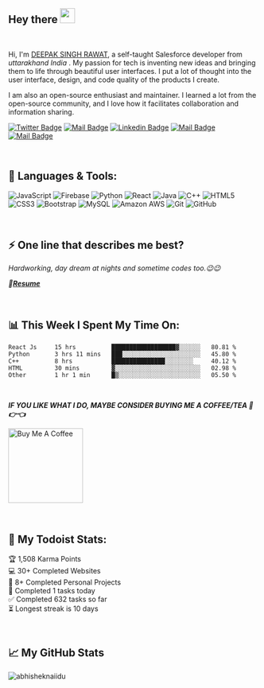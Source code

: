 ## **Hey there <img src="https://media.giphy.com/media/hvRJCLFzcasrR4ia7z/giphy.gif" width="30px">**

<br>

<!-- ![](https://visitor-badge.glitch.me/badge?page_id=DeepakRawat24) -->

Hi, I'm [DEEPAK SINGH RAWAT](https://deepakrawat.vercel.app/), a self-taught Salesforce developer from _uttarakhand India_ . My passion for tech is inventing new ideas and bringing them to life through beautiful user interfaces. I put a lot of thought into the user interface, design, and code quality of the products I create.

I am also an open-source enthusiast and maintainer. I learned a lot from the open-source community, and I love how it facilitates collaboration and information sharing.
<br> 

[![Twitter Badge](https://img.shields.io/badge/-@Deepak_Rawat_-1ca0f1?style=flat&labelColor=1ca0f1&logo=twitter&logoColor=white&link=https://twitter.com/Ipenywis)](https://twitter.com/Deepak_Rawat_) 
[![Mail Badge](https://img.shields.io/badge/-Deepak_Rawat-e74c3c?style=flat&labelColor=e74c3c&logo=youtube&logoColor=white)](https://www.youtube.com/channel/UC3qaBznqWP7F6sYOkN5OEGg) 
[![Linkedin Badge](https://img.shields.io/badge/-Deepak_Rawat-0e76a8?style=flat&labelColor=0e76a8&logo=linkedin&logoColor=white)](https://www.linkedin.com/in/deepak-singh-779614185) 
[![Mail Badge](https://img.shields.io/badge/-@Deepak_Rawat-e84393?style=flat&labelColor=e84393&logo=instagram&logoColor=white)](https://www.instagram.com/dpkthisside/) 
[![Mail Badge](https://img.shields.io/badge/-Deepak_Rawat-c0392b?style=flat&labelColor=c0392b&logo=gmail&logoColor=white)](mailto:dpkrwt00@gmail.com)

<br>

## **🔧 Languages & Tools:**

![JavaScript](https://img.shields.io/badge/-JavaScript-black?style=flat-square&logo=javascript)
![Firebase](https://img.shields.io/badge/-Firebase-black?style=flat-square&logo=firebase)
![Python](https://img.shields.io/badge/-Python-black?style=flat-square&logo=Python)
![React](https://img.shields.io/badge/-React-black?style=flat-square&logo=react)
![Java](https://img.shields.io/badge/-java-E34A86?style=flat-square&logo=java)
![C++](https://img.shields.io/badge/-C++-00599C?style=flat-square&logo=c)
![HTML5](https://img.shields.io/badge/-HTML5-E34F26?style=flat-square&logo=html5&logoColor=white)
![CSS3](https://img.shields.io/badge/-CSS3-1572B6?style=flat-square&logo=css3)
![Bootstrap](https://img.shields.io/badge/-Bootstrap-563D7C?style=flat-square&logo=bootstrap)
![MySQL](https://img.shields.io/badge/-MySQL-black?style=flat-square&logo=mysql)
![Amazon AWS](https://img.shields.io/badge/Amazon%20AWS-232F3E?style=flat-square&logo=amazon-aws)
![Git](https://img.shields.io/badge/-Git-black?style=flat-square&logo=git)
![GitHub](https://img.shields.io/badge/-GitHub-181717?style=flat-square&logo=github)

<br>

## ⚡ **One line that describes me best?**
_Hardworking, day dream at nights and sometime codes too.😉😉_

_**📝[Resume](https://drive.google.com/file/d/17kwcNOwNibpZ2dMSW0fhRfuU5hEiA5AU/view?usp=sharing)**_

<br>

## 📊 **This Week I Spent My Time On:**
<!--START_SECTION:waka-->
```text
React Js     15 hrs          ██████████████████▓░░░░░░   80.81 % 
Python       3 hrs 11 mins   ███░░░░░░░░░░░░░░░░░░░░░░   45.80 % 
C++          8 hrs           ███████████████░░░░░░░░     40.12 % 
HTML         30 mins         ▓░░░░░░░░░░░░░░░░░░░░░░░░   02.98 % 
Other        1 hr 1 min      █▒░░░░░░░░░░░░░░░░░░░░░░░   05.50 % 
```
<!--END_SECTION:waka-->
<br>

**_IF YOU LIKE WHAT I DO, MAYBE CONSIDER BUYING ME A COFFEE/TEA 🥺👉👈_**

<a href="https://www.buymeacoffee.com/deepakrawat" target="_blank"><img src="https://cdn.buymeacoffee.com/buttons/v2/default-red.png" alt="Buy Me A Coffee" width="150" ></a>

<br>

## 🚧 **My Todoist Stats:**
<!-- TODO-IST:START -->

🏆  1,508 Karma Points           
💻  30+ Completed Websites      
📝  8+ Completed Personal Projects       
🌸  Completed 1 tasks today            
✅  Completed 632 tasks so far           
⏳  Longest streak is 10 days
<!-- TODO-IST:END -->

<br>

## 📈 **My GitHub Stats**

<img src="https://github-readme-stats.vercel.app/api?username=deepakrawat24&hide=contribs,prs,issues" alt="abhisheknaiidu" />




